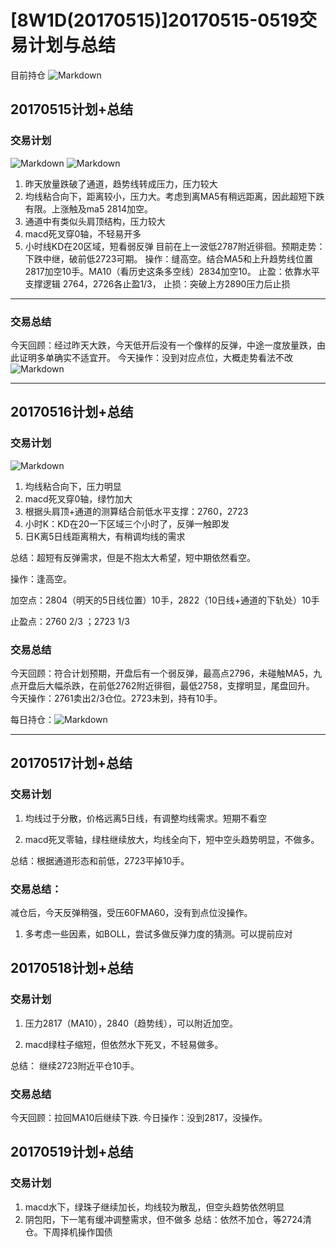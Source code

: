 # [8W1D(20170515)]20170515-0519交易计划与总结
目前持仓
![Markdown](http://i2.muimg.com/590848/df907980685a7ad8.png)
## 20170515计划+总结
### 交易计划
![Markdown](http://i4.buimg.com/590848/b53307207b503f26.png)
![Markdown](http://i2.muimg.com/590848/e14928004255c3db.png)
1. 昨天放量跌破了通道，趋势线转成压力，压力较大
2. 均线粘合向下，距离较小，压力大。考虑到离MA5有稍远距离，因此超短下跌有限。上涨触及ma5 2814加空。
3. 通道中有类似头肩顶结构，压力较大
4. macd死叉穿0轴，不轻易开多
5. 小时线KD在20区域，短看弱反弹
目前在上一波低2787附近徘徊。预期走势：下跌中继，破前低2723可期。
操作：缝高空。结合MA5和上升趋势线位置 2817加空10手。MA10（看历史这条多空线）2834加空10。
止盈：依靠水平支撑逻辑 2764，2726各止盈1/3，
止损：突破上方2890压力后止损
---

### 交易总结
今天回顾：经过昨天大跌，今天低开后没有一个像样的反弹，中途一度放量跌，由此证明多单确实不适宜开。
今天操作：没到对应点位，大概走势看法不改
![Markdown](http://i2.muimg.com/590848/df194cfd9b9a26f5.png)

---

## 20170516计划+总结
### 交易计划
![Markdown](http://i2.muimg.com/590848/c56b2ba9b88b6a45.png)
1. 均线粘合向下，压力明显
2. macd死叉穿0轴，绿竹加大
3. 根据头肩顶+通道的测算结合前低水平支撑：2760，2723
4. 小时K：KD在20一下区域三个小时了，反弹一触即发
5. 日K离5日线距离稍大，有稍调均线的需求

总结：超短有反弹需求，但是不抱太大希望，短中期依然看空。

操作：逢高空。

加空点：2804（明天的5日线位置）10手，2822（10日线+通道的下轨处）10手

止盈点：2760 2/3 ；2723 1/3

### 交易总结

今天回顾：符合计划预期，开盘后有一个弱反弹，最高点2796，未碰触MA5，九点开盘后大幅杀跌，在前低2762附近徘徊，最低2758，支撑明显，尾盘回升。
今天操作：2761卖出2/3仓位。2723未到，持有10手。

每日持仓：![Markdown](http://i1.piimg.com/590848/bcd8aece2ca06075.png)

---

## 20170517计划+总结
### 交易计划

1. 均线过于分散，价格远离5日线，有调整均线需求。短期不看空

2. macd死叉零轴，绿柱继续放大，均线全向下，短中空头趋势明显，不做多。

总结：根据通道形态和前低，2723平掉10手。

### 交易总结：
减仓后，今天反弹稍强，受压60FMA60，没有到点位没操作。
1. 多考虑一些因素，如BOLL，尝试多做反弹力度的猜测。可以提前应对

## 20170518计划+总结

### 交易计划
1. 压力2817（MA10），2840（趋势线），可以附近加空。

2. macd绿柱子缩短，但依然水下死叉，不轻易做多。

总结：
继续2723附近平仓10手。

### 交易总结
今天回顾：拉回MA10后继续下跌.
今日操作：没到2817，没操作。

## 20170519计划+总结
### 交易计划
1. macd水下，绿珠子继续加长，均线较为散乱，但空头趋势依然明显
2. 阴包阳，下一笔有缓冲调整需求，但不做多
总结：依然不加仓，等2724清仓。下周择机操作国债

